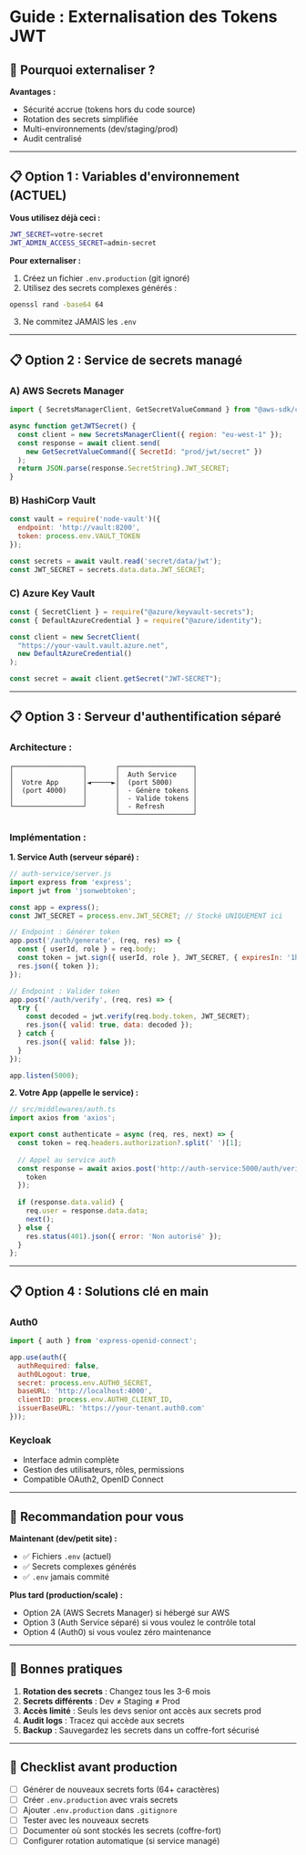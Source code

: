 # Guide : Externalisation des Tokens JWT

## 🎯 Pourquoi externaliser ?

**Avantages :**
- Sécurité accrue (tokens hors du code source)
- Rotation des secrets simplifiée
- Multi-environnements (dev/staging/prod)
- Audit centralisé

---

## 📋 Option 1 : Variables d'environnement (ACTUEL)

**Vous utilisez déjà ceci :**
```bash
JWT_SECRET=votre-secret
JWT_ADMIN_ACCESS_SECRET=admin-secret
```

**Pour externaliser :**
1. Créez un fichier `.env.production` (git ignoré)
2. Utilisez des secrets complexes générés :
```bash
openssl rand -base64 64
```
3. Ne commitez JAMAIS les `.env`

---

## 📋 Option 2 : Service de secrets managé

### **A) AWS Secrets Manager**
```javascript
import { SecretsManagerClient, GetSecretValueCommand } from "@aws-sdk/client-secrets-manager";

async function getJWTSecret() {
  const client = new SecretsManagerClient({ region: "eu-west-1" });
  const response = await client.send(
    new GetSecretValueCommand({ SecretId: "prod/jwt/secret" })
  );
  return JSON.parse(response.SecretString).JWT_SECRET;
}
```

### **B) HashiCorp Vault**
```javascript
const vault = require('node-vault')({
  endpoint: 'http://vault:8200',
  token: process.env.VAULT_TOKEN
});

const secrets = await vault.read('secret/data/jwt');
const JWT_SECRET = secrets.data.data.JWT_SECRET;
```

### **C) Azure Key Vault**
```javascript
const { SecretClient } = require("@azure/keyvault-secrets");
const { DefaultAzureCredential } = require("@azure/identity");

const client = new SecretClient(
  "https://your-vault.vault.azure.net",
  new DefaultAzureCredential()
);

const secret = await client.getSecret("JWT-SECRET");
```

---

## 📋 Option 3 : Serveur d'authentification séparé

### **Architecture :**
```
┌─────────────────┐       ┌──────────────────┐
│                 │       │  Auth Service    │
│  Votre App      │◄─────►│  (port 5000)     │
│  (port 4000)    │       │  - Génère tokens │
│                 │       │  - Valide tokens │
└─────────────────┘       │  - Refresh       │
                          └──────────────────┘
```

### **Implémentation :**

**1. Service Auth (serveur séparé) :**
```javascript
// auth-service/server.js
import express from 'express';
import jwt from 'jsonwebtoken';

const app = express();
const JWT_SECRET = process.env.JWT_SECRET; // Stocké UNIQUEMENT ici

// Endpoint : Générer token
app.post('/auth/generate', (req, res) => {
  const { userId, role } = req.body;
  const token = jwt.sign({ userId, role }, JWT_SECRET, { expiresIn: '1h' });
  res.json({ token });
});

// Endpoint : Valider token
app.post('/auth/verify', (req, res) => {
  try {
    const decoded = jwt.verify(req.body.token, JWT_SECRET);
    res.json({ valid: true, data: decoded });
  } catch {
    res.json({ valid: false });
  }
});

app.listen(5000);
```

**2. Votre App (appelle le service) :**
```javascript
// src/middlewares/auth.ts
import axios from 'axios';

export const authenticate = async (req, res, next) => {
  const token = req.headers.authorization?.split(' ')[1];
  
  // Appel au service auth
  const response = await axios.post('http://auth-service:5000/auth/verify', {
    token
  });
  
  if (response.data.valid) {
    req.user = response.data.data;
    next();
  } else {
    res.status(401).json({ error: 'Non autorisé' });
  }
};
```

---

## 📋 Option 4 : Solutions clé en main

### **Auth0**
```javascript
import { auth } from 'express-openid-connect';

app.use(auth({
  authRequired: false,
  auth0Logout: true,
  secret: process.env.AUTH0_SECRET,
  baseURL: 'http://localhost:4000',
  clientID: process.env.AUTH0_CLIENT_ID,
  issuerBaseURL: 'https://your-tenant.auth0.com'
}));
```

### **Keycloak**
- Interface admin complète
- Gestion des utilisateurs, rôles, permissions
- Compatible OAuth2, OpenID Connect

---

## 🎯 Recommandation pour vous

**Maintenant (dev/petit site) :**
- ✅ Fichiers `.env` (actuel)
- ✅ Secrets complexes générés
- ✅ `.env` jamais commité

**Plus tard (production/scale) :**
- Option 2A (AWS Secrets Manager) si hébergé sur AWS
- Option 3 (Auth Service séparé) si vous voulez le contrôle total
- Option 4 (Auth0) si vous voulez zéro maintenance

---

## 🔐 Bonnes pratiques

1. **Rotation des secrets** : Changez tous les 3-6 mois
2. **Secrets différents** : Dev ≠ Staging ≠ Prod
3. **Accès limité** : Seuls les devs senior ont accès aux secrets prod
4. **Audit logs** : Tracez qui accède aux secrets
5. **Backup** : Sauvegardez les secrets dans un coffre-fort sécurisé

---

## 📝 Checklist avant production

- [ ] Générer de nouveaux secrets forts (64+ caractères)
- [ ] Créer `.env.production` avec vrais secrets
- [ ] Ajouter `.env.production` dans `.gitignore`
- [ ] Tester avec les nouveaux secrets
- [ ] Documenter où sont stockés les secrets (coffre-fort)
- [ ] Configurer rotation automatique (si service managé)
